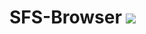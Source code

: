 # SFS-Browser [![](https://ci.appveyor.com/api/projects/status/github/limitedeternity/SFS-Browser)](https://ci.appveyor.com/project/limitedeternity/sfs-browser)
